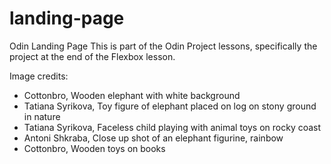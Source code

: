 # landing-page
Odin Landing Page
This is part of the Odin Project lessons, specifically the project at the end of the Flexbox lesson. 

Image credits: 
- Cottonbro, Wooden elephant with white background
- Tatiana Syrikova, Toy figure of elephant placed on log on stony ground in nature
- Tatiana Syrikova, Faceless child playing with animal toys on rocky coast 
- Antoni Shkraba, Close up shot of an elephant figurine, rainbow
- Cottonbro, Wooden toys on books